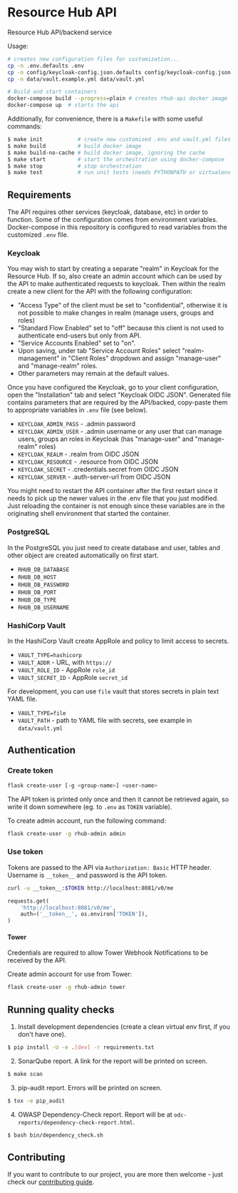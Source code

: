 # Resource Hub API

Resource Hub API/backend service

Usage:

```bash
# creates new configuration files for customization...
cp -n .env.defaults .env
cp -n config/keycloak-config.json.defaults config/keycloak-config.json
cp -n data/vault.example.yml data/vault.yml

# Build and start containers
docker-compose build --progress=plain # creates rhub-api docker image
docker-compose up  # starts the api
```

Additionally, for convenience, there is a `Makefile` with some useful commands:

```bash
$ make init           # create new customized .env and vault.yml files
$ make build          # build docker image
$ make build-no-cache # build docker image, ignoring the cache
$ make start          # start the orchestration using docker-compose
$ make stop           # stop orchestration
$ make test           # run unit tests (needs PYTHONPATH or virtualenv set)
```

## Requirements

The API requires other services (keycloak, database, etc) in order to function.
Some of the configuration comes from environment variables. Docker-compose in
this repository is configured to read variables from the customized `.env` file.

### Keycloak

You may wish to start by creating a separate "realm" in Keycloak for the
Resource Hub. If so, also create an admin account which can be used by the API
to make authenticated requests to keycloak. Then within the realm create a new
client for the API with the following configuration:

* "Access Type" of the client must be set to "confidential", otherwise it is not
  possible to make changes in realm (manage users, groups and roles)
* "Standard Flow Enabled" set to "off" because this client is not used to
  authenticate end-users but only from API.
* "Service Accounts Enabled" set to "on".
* Upon saving, under tab "Service Account Roles" select "realm-management" in
  "Client Roles" dropdown and assign "manage-user"
  and "manage-realm" roles.
* Other parameters may remain at the default values.

Once you have configured the Keycloak, go to your client configuration, open the
"Installation" tab and select "Keycloak OIDC JSON". Generated file contains
parameters that are required by the API/backed, copy-paste them to appropriate
variables in `.env` file (see below).

* `KEYCLOAK_ADMIN_PASS` - .admin password
* `KEYCLOAK_ADMIN_USER` - .admin username or any user that can manage users,
  groups an roles in Keycloak (has "manage-user" and "manage-realm" roles)
* `KEYCLOAK_REALM` - .realm from OIDC JSON
* `KEYCLOAK_RESOURCE` - .resource from OIDC JSON
* `KEYCLOAK_SECRET` - .credentials.secret from OIDC JSON
* `KEYCLOAK_SERVER` - .auth-server-url from OIDC JSON

You might need to restart the API container after the first restart since it needs
to pick up the newer values in the .env file that you just modified. Just reloading
the container is not enough since these variables are in the originating shell
environment that started the container.

### PostgreSQL

In the PostgreSQL you just need to create database and user, tables and other
object are created automatically on first start.

* `RHUB_DB_DATABASE`
* `RHUB_DB_HOST`
* `RHUB_DB_PASSWORD`
* `RHUB_DB_PORT`
* `RHUB_DB_TYPE`
* `RHUB_DB_USERNAME`

### HashiCorp Vault

In the HashiCorp Vault create AppRole and policy to limit access to secrets.

* `VAULT_TYPE=hashicorp`
* `VAULT_ADDR` - URL, with `https://`
* `VAULT_ROLE_ID` - AppRole `role_id`
* `VAULT_SECRET_ID` - AppRole `secret_id`

For development, you can use `file` vault that stores secrets in plain text YAML
file.

* `VAULT_TYPE=file`
* `VAULT_PATH` - path to YAML file with secrets, see example in `data/vault.yml`

## Authentication

### Create token

```sh
flask create-user [-g <group-name>] <user-name>
```

The API token is printed only once and then it cannot be retrieved again, so
write it down somewhere (eg. to `.env` as `TOKEN` variable).

To create admin account, run the following command:

```sh
flask create-user -g rhub-admin admin
```

### Use token

Tokens are passed to the API via `Authorization: Basic` HTTP header. Username is
`__token__` and password is the API token.

```sh
curl -u __token__:$TOKEN http://localhost:8081/v0/me
```

```python
requests.get(
    'http://localhost:8081/v0/me',
    auth=('__token__', os.environ['TOKEN']),
)
```

#### Tower

Credentials are required to allow Tower Webhook Notifications to be
received by the API.

Create admin account for use from Tower:

```sh
flask create-user -g rhub-admin tower
```

## Running quality checks

1. Install development dependencies (create a clean virtual env first, if you don't have one).
```bash
$ pip install -U -e .[dev] -r requirements.txt
```

2. SonarQube report. A link for the report will be printed on screen.
```bash
$ make scan
```

3. pip-audit report. Errors will be printed on screen.
```bash
$ tox -e pip_audit
```

4. OWASP Dependency-Check report. Report will be at `odc-reports/dependency-check-report.html`.
```bash
$ bash bin/dependency_check.sh
```

## Contributing

If you want to contribute to our project, you are more then welcome - just check our [contributing guide](.github/CONTRIBUTING.md).
